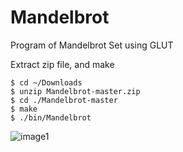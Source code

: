 # Mandelbrot

Program of Mandelbrot Set using GLUT

Extract zip file, and make
```
$ cd ~/Downloads
$ unzip Mandelbrot-master.zip
$ cd ./Mandelbrot-master
$ make
$ ./bin/Mandelbrot
```

![image1](https://github.com/szkny/Mandelbrot/wiki/images/mandelbrot3.gif)
